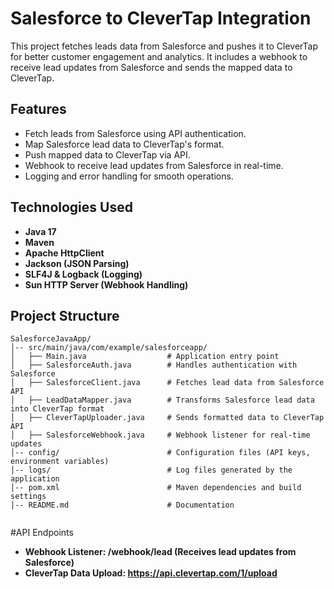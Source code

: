 # Salesforce to CleverTap Integration

This project fetches leads data from Salesforce and pushes it to CleverTap for better customer engagement and analytics. It includes a webhook to receive lead updates from Salesforce and sends the mapped data to CleverTap.

## Features
- Fetch leads from Salesforce using API authentication.
- Map Salesforce lead data to CleverTap's format.
- Push mapped data to CleverTap via API.
- Webhook to receive lead updates from Salesforce in real-time.
- Logging and error handling for smooth operations.

## Technologies Used
- **Java 17**
- **Maven**
- **Apache HttpClient**
- **Jackson (JSON Parsing)**
- **SLF4J & Logback (Logging)**
- **Sun HTTP Server (Webhook Handling)**

## Project Structure

```plaintext
SalesforceJavaApp/
│-- src/main/java/com/example/salesforceapp/
│   ├── Main.java                  # Application entry point
│   ├── SalesforceAuth.java        # Handles authentication with Salesforce
│   ├── SalesforceClient.java      # Fetches lead data from Salesforce API
│   ├── LeadDataMapper.java        # Transforms Salesforce lead data into CleverTap format
│   ├── CleverTapUploader.java     # Sends formatted data to CleverTap API
│   ├── SalesforceWebhook.java     # Webhook listener for real-time updates
│-- config/                        # Configuration files (API keys, environment variables)
│-- logs/                          # Log files generated by the application
│-- pom.xml                        # Maven dependencies and build settings
│-- README.md                      # Documentation


```
#API Endpoints
- **Webhook Listener: /webhook/lead (Receives lead updates from Salesforce)**
- **CleverTap Data Upload: https://api.clevertap.com/1/upload**


